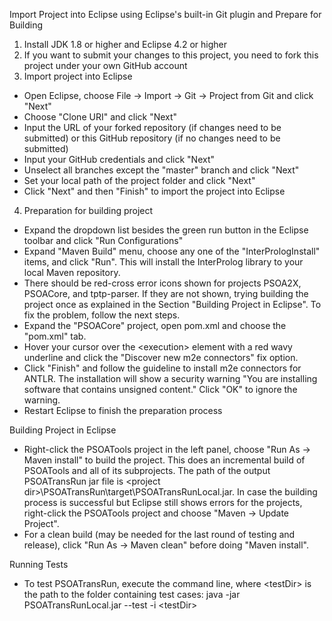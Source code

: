 Import Project into Eclipse using Eclipse's built-in Git plugin and Prepare for Building
1. Install JDK 1.8 or higher and Eclipse 4.2 or higher
2. If you want to submit your changes to this project, you need to fork this project under your own GitHub account
3. Import project into Eclipse
* Open Eclipse, choose File -> Import -> Git -> Project from Git and click "Next"
* Choose "Clone URI" and click "Next"
* Input the URL of your forked repository (if changes need to be submitted) or this GitHub repository (if no changes need to be  submitted)
* Input your GitHub credentials and click "Next"
* Unselect all branches except the "master" branch and click "Next"
* Set your local path of the project folder and click "Next"
* Click "Next" and then "Finish" to import the project into Eclipse
4. Preparation for building project
* Expand the dropdown list besides the green run button in the Eclipse toolbar and click "Run Configurations"
* Expand "Maven Build" menu, choose any one of the "InterPrologInstall" items, and click "Run". This will install the InterProlog library to your local Maven repository.
* There should be red-cross error icons shown for projects PSOA2X, PSOACore, and tptp-parser. If they are not shown, trying building the project once as explained in the Section "Building Project in Eclipse". To fix the problem, follow the next steps.
* Expand the "PSOACore" project, open pom.xml and choose the "pom.xml" tab.
* Hover your cursor over the \<execution\> element with a red wavy underline and click the "Discover new m2e connectors" fix option.
* Click "Finish" and follow the guideline to install m2e connectors for ANTLR. The installation will show a security warning "You are installing software that contains unsigned content." Click "OK" to ignore the warning.
* Restart Eclipse to finish the preparation process

Building Project in Eclipse
* Right-click the PSOATools project in the left panel, choose "Run As -> Maven install" to build the project. This does an incremental build of PSOATools and all of its subprojects. The path of the output PSOATransRun jar file is \<project dir\>\PSOATransRun\target\PSOATransRunLocal.jar. In case the building process is successful but Eclipse still shows errors for the projects, right-click the PSOATools project and choose "Maven -> Update Project".
* For a clean build (may be needed for the last round of testing and release), click "Run As -> Maven clean" before doing "Maven install".

Running Tests
* To test PSOATransRun, execute the command line, where \<testDir\> is the path to the folder containing test cases:
 java -jar PSOATransRunLocal.jar --test -i \<testDir\>
